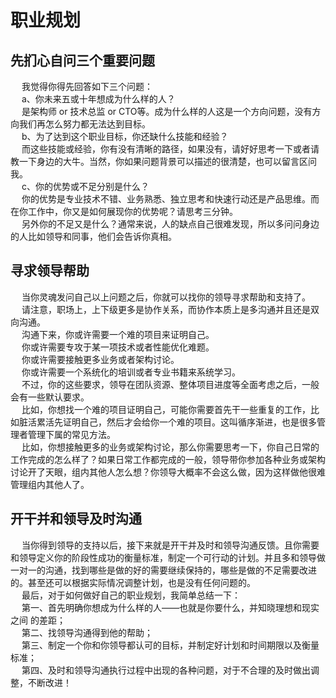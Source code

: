 


# 职业规划
<!-- 
如何做好自己的职业规划？ 
https://mp.weixin.qq.com/s/IQJbROSwa6iDZ2Q3f_qBaQ
-->


## 先扪心自问三个重要问题  
&emsp; 我觉得你得先回答如下三个问题：  
&emsp; a、你未来五或十年想成为什么样的人？  
&emsp; 是架构师 or 技术总监 or CTO等。成为什么样的人这是一个方向问题，没有方向我们再怎么努力都无法达到目标。  
&emsp; b、为了达到这个职业目标，你还缺什么技能和经验？  
&emsp; 而这些技能或经验，你有没有清晰的路径，如果没有，请好好思考一下或者请教一下身边的大牛。当然，你如果问题背景可以描述的很清楚，也可以留言区问我。  
&emsp; c、你的优势或不足分别是什么？  
&emsp; 你的优势是专业技术不错、业务熟悉、独立思考和快速行动还是产品思维。而在你工作中，你又是如何展现你的优势呢？请思考三分钟。  
&emsp; 另外你的不足又是什么？通常来说，人的缺点自己很难发现，所以多问问身边的人比如领导和同事，他们会告诉你真相。  

## 寻求领导帮助
&emsp; 当你灵魂发问自己以上问题之后，你就可以找你的领导寻求帮助和支持了。  
&emsp; 请注意，职场上，上下级更多是协作关系，而协作本质上是多沟通并且还是双向沟通。  
&emsp; 沟通下来，你或许需要一个难的项目来证明自己。  
&emsp; 你或许需要专攻于某一项技术或者性能优化难题。  
&emsp; 你或许需要接触更多业务或者架构讨论。  
&emsp; 你或许需要一个系统化的培训或者专业书籍来系统学习。  
&emsp; 不过，你的这些要求，领导在团队资源、整体项目进度等全面考虑之后，一般会有一些默认要求。  
&emsp; 比如，你想找一个难的项目证明自己，可能你需要首先干一些重复的工作，比如脏活累活先证明自己，然后才会给你一个难的项目。这叫循序渐进，也是很多管理者管理下属的常见方法。  
&emsp; 比如，你想接触更多的业务或架构讨论，那么你需要思考一下，你自己日常的工作完成的怎么样了？如果日常工作都完成的一般，领导带你参加各种业务或架构讨论开了天眼，组内其他人怎么想？你领导大概率不会这么做，因为这样做他很难管理组内其他人了。  


## 开干并和领导及时沟通  
&emsp; 当你得到领导的支持以后，接下来就是开干并及时和领导沟通反馈。且你需要和领导定义你的阶段性成功的衡量标准，制定一个可行动的计划。并且多和领导做一对一的沟通，找到哪些是做的好的需要继续保持的，哪些是做的不足需要改进的。甚至还可以根据实际情况调整计划，也是没有任何问题的。  
&emsp; 最后，对于如何做好自己的职业规划，我简单总结一下：  
&emsp; 第一、首先明确你想成为什么样的人——也就是你要什么，并知晓理想和现实之间 的差距；  
&emsp; 第二、找领导沟通得到他的帮助；  
&emsp; 第三、制定一个你和你领导都认可的目标，并制定好计划和时间期限以及衡量标准；  
&emsp; 第四、及时和领导沟通执行过程中出现的各种问题，对于不合理的及时做出调整，不断改进！  

